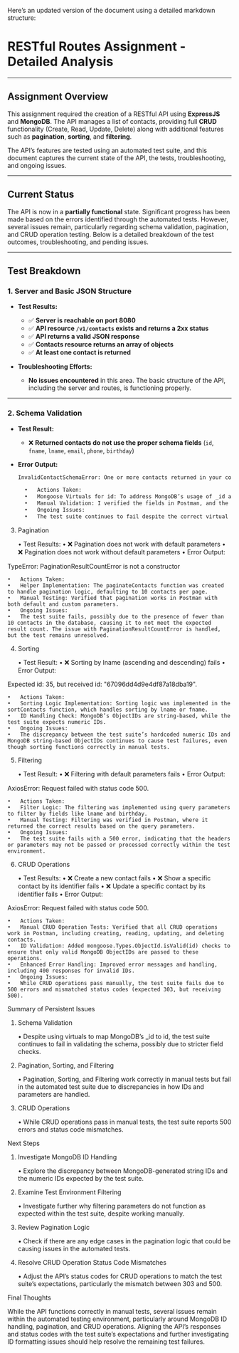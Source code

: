 Here’s an updated version of the document using a detailed markdown structure:

# **RESTful Routes Assignment - Detailed Analysis**

---

## **Assignment Overview**

This assignment required the creation of a RESTful API using **ExpressJS** and **MongoDB**. The API manages a list of contacts, providing full **CRUD** functionality (Create, Read, Update, Delete) along with additional features such as **pagination**, **sorting**, and **filtering**.

The API’s features are tested using an automated test suite, and this document captures the current state of the API, the tests, troubleshooting, and ongoing issues.

---

## **Current Status**

The API is now in a **partially functional** state. Significant progress has been made based on the errors identified through the automated tests. However, several issues remain, particularly regarding schema validation, pagination, and CRUD operation testing. Below is a detailed breakdown of the test outcomes, troubleshooting, and pending issues.

---

## **Test Breakdown**

### **1. Server and Basic JSON Structure**

- **Test Results:**
  - ✅ **Server is reachable on port 8080**
  - ✅ **API resource `/v1/contacts` exists and returns a 2xx status**
  - ✅ **API returns a valid JSON response**
  - ✅ **Contacts resource returns an array of objects**
  - ✅ **At least one contact is returned**

- **Troubleshooting Efforts:**
  - **No issues encountered** in this area. The basic structure of the API, including the server and routes, is functioning properly.

---

### **2. Schema Validation**

- **Test Result:**
  - ❌ **Returned contacts do not use the proper schema fields** (`id`, `fname`, `lname`, `email`, `phone`, `birthday`)

- **Error Output:**
  ```bash
  InvalidContactSchemaError: One or more contacts returned in your contacts API resource did not contain a valid contact schema.

	•	Actions Taken:
	•	Mongoose Virtuals for id: To address MongoDB’s usage of _id and the test suite’s expectation of id, I implemented a virtual id field using Mongoose’s schema virtuals.
	•	Manual Validation: I verified the fields in Postman, and the output appeared to follow the expected schema.
	•	Ongoing Issues:
	•	The test suite continues to fail despite the correct virtual id being in place. The issue may stem from how the test suite validates the schema against MongoDB’s _id.

3. Pagination

	•	Test Results:
	•	❌ Pagination does not work with default parameters
	•	❌ Pagination does not work without default parameters
	•	Error Output:

TypeError: PaginationResultCountError is not a constructor


	•	Actions Taken:
	•	Helper Implementation: The paginateContacts function was created to handle pagination logic, defaulting to 10 contacts per page.
	•	Manual Testing: Verified that pagination works in Postman with both default and custom parameters.
	•	Ongoing Issues:
	•	The test suite fails, possibly due to the presence of fewer than 10 contacts in the database, causing it to not meet the expected result count. The issue with PaginationResultCountError is handled, but the test remains unresolved.

4. Sorting

	•	Test Result:
	•	❌ Sorting by lname (ascending and descending) fails
	•	Error Output:

Expected id: 35, but received id: "67096dd4d9e4df87a18dba19".


	•	Actions Taken:
	•	Sorting Logic Implementation: Sorting logic was implemented in the sortContacts function, which handles sorting by lname or fname.
	•	ID Handling Check: MongoDB’s ObjectIDs are string-based, while the test suite expects numeric IDs.
	•	Ongoing Issues:
	•	The discrepancy between the test suite’s hardcoded numeric IDs and MongoDB string-based ObjectIDs continues to cause test failures, even though sorting functions correctly in manual tests.

5. Filtering

	•	Test Result:
	•	❌ Filtering with default parameters fails
	•	Error Output:

AxiosError: Request failed with status code 500.


	•	Actions Taken:
	•	Filter Logic: The filtering was implemented using query parameters to filter by fields like lname and birthday.
	•	Manual Testing: Filtering was verified in Postman, where it returned the correct results based on the query parameters.
	•	Ongoing Issues:
	•	The test suite fails with a 500 error, indicating that the headers or parameters may not be passed or processed correctly within the test environment.

6. CRUD Operations

	•	Test Results:
	•	❌ Create a new contact fails
	•	❌ Show a specific contact by its identifier fails
	•	❌ Update a specific contact by its identifier fails
	•	Error Output:

AxiosError: Request failed with status code 500.


	•	Actions Taken:
	•	Manual CRUD Operation Tests: Verified that all CRUD operations work in Postman, including creating, reading, updating, and deleting contacts.
	•	ID Validation: Added mongoose.Types.ObjectId.isValid(id) checks to ensure that only valid MongoDB ObjectIDs are passed to these operations.
	•	Enhanced Error Handling: Improved error messages and handling, including 400 responses for invalid IDs.
	•	Ongoing Issues:
	•	While CRUD operations pass manually, the test suite fails due to 500 errors and mismatched status codes (expected 303, but receiving 500).

Summary of Persistent Issues

1. Schema Validation

	•	Despite using virtuals to map MongoDB’s _id to id, the test suite continues to fail in validating the schema, possibly due to stricter field checks.

2. Pagination, Sorting, and Filtering

	•	Pagination, Sorting, and Filtering work correctly in manual tests but fail in the automated test suite due to discrepancies in how IDs and parameters are handled.

3. CRUD Operations

	•	While CRUD operations pass in manual tests, the test suite reports 500 errors and status code mismatches.

Next Steps

1. Investigate MongoDB ID Handling

	•	Explore the discrepancy between MongoDB-generated string IDs and the numeric IDs expected by the test suite.

2. Examine Test Environment Filtering

	•	Investigate further why filtering parameters do not function as expected within the test suite, despite working manually.

3. Review Pagination Logic

	•	Check if there are any edge cases in the pagination logic that could be causing issues in the automated tests.

4. Resolve CRUD Operation Status Code Mismatches

	•	Adjust the API’s status codes for CRUD operations to match the test suite’s expectations, particularly the mismatch between 303 and 500.

Final Thoughts

While the API functions correctly in manual tests, several issues remain within the automated testing environment, particularly around MongoDB ID handling, pagination, and CRUD operations. Aligning the API’s responses and status codes with the test suite’s expectations and further investigating ID formatting issues should help resolve the remaining test failures.

